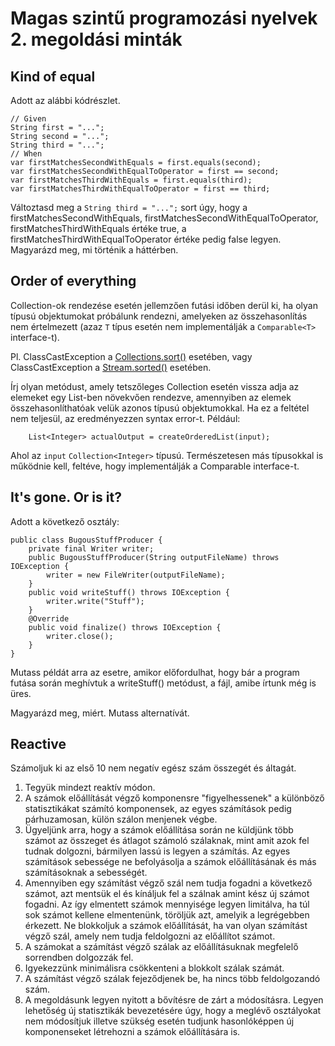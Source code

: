 # Magas szintű programozási nyelvek 2. megoldási minták

## Kind of equal
Adott az alábbi kódrészlet.

```
// Given
String first = "...";
String second = "...";
String third = "...";
// When
var firstMatchesSecondWithEquals = first.equals(second);
var firstMatchesSecondWithEqualToOperator = first == second;
var firstMatchesThirdWithEquals = first.equals(third);
var firstMatchesThirdWithEqualToOperator = first == third;
```

Változtasd meg a ```String third = "...";``` sort úgy, hogy a firstMatchesSecondWithEquals,
firstMatchesSecondWithEqualToOperator, firstMatchesThirdWithEquals értéke true,
a firstMatchesThirdWithEqualToOperator értéke pedig false legyen. Magyarázd meg, mi történik a háttérben.

## Order of everything
Collection-ok rendezése esetén jellemzően futási időben derül ki,
ha olyan típusú objektumokat próbálunk rendezni, amelyeken az összehasonlítás
nem értelmezett (azaz `T` típus esetén nem implementálják a `Comparable<T>` interface-t).

Pl. ClassCastException a [Collections.sort()](https://docs.oracle.com/javase/7/docs/api/java/util/Collections.html#sort(java.util.List)) esetében,
vagy ClassCastException a [Stream.sorted()](https://docs.oracle.com/javase/8/docs/api/java/util/stream/Stream.html#sorted--) esetében.

Írj olyan metódust, amely tetszőleges Collection esetén vissza adja az elemeket
egy List-ben növekvően rendezve, amennyiben az elemek összehasonlíthatóak velük azonos típusú objektumokkal.
Ha ez a feltétel nem teljesül, az eredményezzen syntax error-t.
Például:
```
    List<Integer> actualOutput = createOrderedList(input);
```
Ahol az `input` `Collection<Integer>` típusú. Természetesen más típusokkal is működnie kell,
feltéve, hogy implementálják a Comparable interface-t.

## It's gone. Or is it?

Adott a következő osztály:
```
public class BugousStuffProducer {
    private final Writer writer;
    public BugousStuffProducer(String outputFileName) throws IOException {
        writer = new FileWriter(outputFileName);
    }
    public void writeStuff() throws IOException {
        writer.write("Stuff");
    }
    @Override
    public void finalize() throws IOException {
        writer.close();
    }
}
```
Mutass példát arra az esetre, amikor előfordulhat, hogy bár a program futása során meghívtuk a writeStuff() metódust,
a fájl, amibe írtunk még is üres. 

Magyarázd meg, miért. Mutass alternatívát.


## Reactive

Számoljuk ki az első 10 nem negatív egész szám összegét és áltagát.
	
1. Tegyük mindezt reaktív módon.
2. A számok előállítását végző komponensre "figyelhessenek" a különböző 
   statisztikákat számító komponensek, az egyes számítások pedig
   párhuzamosan, külön szálon menjenek végbe.
3. Ügyeljünk arra, hogy a számok előállítása során ne küldjünk több 
   számot az összeget és átlagot számoló szálaknak, mint amit azok fel 
   tudnak dolgozni, bármilyen lassú is legyen a számítás. 
   Az egyes számítások sebessége ne befolyásolja a számok előállításának 
   és más számításoknak a sebességét.
4. Amennyiben egy számítást végző szál nem tudja fogadni a következő számot, 
   azt mentsük el és kínáljuk fel a szálnak amint kész új 
   számot fogadni. Az így elmentett számok mennyisége legyen 
   limitálva, ha túl sok számot kellene elmentenünk, töröljük azt, amelyik a 
   legrégebben érkezett. Ne blokkoljuk a számok előállítását, ha van olyan 
   számítást végző szál, amely nem tudja feldolgozni az előállítot számot.
5. A számokat a számítást végző szálak az előállításuknak megfelelő 
   sorrendben dolgozzák fel.
6. Igyekezzünk minimálisra csökkenteni a blokkolt szálak számát.
7. A számítást végző szálak fejeződjenek be, ha nincs több feldolgozandó szám.
8. A megoldásunk legyen nyitott a bővítésre de zárt a módosításra. 
   Legyen lehetőség új statisztikák bevezetésére úgy, hogy a meglévő 
   osztályokat nem módosítjuk illetve szükség esetén tudjunk hasonlóképpen
   új komponenseket létrehozni a számok előállítására is.